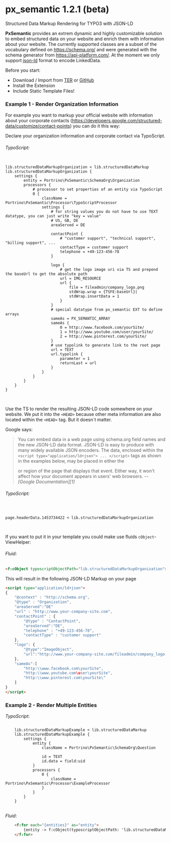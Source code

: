 # px_semantic 1.2.1 (beta)
Structured Data Markup Rendering for TYPO3 with JSON-LD

**PxSemantic** provides an extrem dynamic and highly customizable solution to embed structured data on your website 
and enrich them with information about your website. The currently supported classes are a subset of the vocabulary 
defined on https://schema.org/ and were generated with the schema generator from https://api-platform.com/. At the
moment we only support [json-ld](http://json-ld.org/) format to encode LinkedData.

Before you start: 
* Download / Import from [TER](http://typo3.org/extensions/repository/view/px_semantic) or [GitHub](https://github.com/portrino/px_semantic)
* Install the Extension
* Include Static Template Files!

### Example 1 - Render Organization Information

For example you want to markup your official website with information about your corporate contacts 
(https://developers.google.com/structured-data/customize/contact-points) you can do it this way:

Declare your organization information and corporate contact via TypoScript. 

###### TypoScript:
<pre>
<code class="typoscript">
lib.structuredDataMarkupOrganization < lib.structuredDataMarkup
lib.structuredDataMarkupOrganization {
    settings {
        entity = Portrino\PxSemantic\SchemaOrg\Organization
        processors {
            # processor to set properties of an entity via TypoScript
            0 {
                className = Portrino\PxSemantic\Processor\TypoScriptProcessor
                settings {
                    # for string values you do not have to use TEXT datatype, you can just write "key = value"
                    # US, GB, DE
                    areaServed = DE

                    contactPoint {
                        # "customer support", "technical support", "billing support", ...
                        contactType = customer support
                        telephone = +49-123-456-78
                    }

                    logo {
                        # get the logo image uri via TS and prepend the baseUrl to get the absolute path
                        url = IMG_RESOURCE
                        url {
                            file = fileadmin/company_logo.png
                            stdWrap.wrap = {TSFE:baseUrl}|
                            stdWrap.insertData = 1
                        }
                    }
                    # special datatype from px_semantic EXT to define arrays
                    sameAs = PX_SEMANTIC_ARRAY
                    sameAs {
                        0 = http://www.facebook.com/yourSite/
                        1 = http://www.youtube.com/user/yourSite/
                        2 = http://www.pinterest.com/yourSite/
                    }
                    # use typolink to generate link to the root page
                    url = TEXT
                    url.typolink {
                        parameter = 1
                        returnLast = url
                    }
                }
            }
        }
    }
}

</code>
</pre>

Use the TS to render the resulting JSON-LD code somewhere on your website. We put it into the `<HEAD>` because other
meta information are also located within the `<HEAD>` tag. But it doesn`t matter.
  
Google says:
> You can embed data in a web page using schema.org field names and the new JSON-LD data format. JSON-LD is easy to
> produce with many widely available JSON encoders. The data, enclosed within the 
> `<script type="application/ld+json"> ... </script>` tags as shown in the examples below, may be placed in either the 
> <HEAD> or <BODY> region of the page that displays that event. Either way, it won't affect how your document appears 
> in users' web browsers.
> -- <cite>[Google Documentation][1]</cite>

[1]:https://developers.google.com/structured-data/events/performers?rd=1#option_1_add_html_event_markup_directly

###### TypoScript:
<pre>
<code class="typoscript">

page.headerData.1453734422 < lib.structuredDataMarkupOrganization

</code>
</pre>

If you want to put it in your template you could make use fluids `cObject`-ViewHelper:

###### Fluid:
```html
<f:cObject typoscriptObjectPath="lib.structuredDataMarkupOrganization"></f:cObject>
```

This will result in the following JSON-LD Markup on your page

```html
<script type="application/ld+json">
{
    "@context" : "http://schema.org",
    "@type" : "Organization",
    "areaServed":"DE"
    "url" : "http://www.your-company-site.com",
    "contactPoint" : {
        "@type" : "ContactPoint",
        "areaServed":"DE",
        "telephone" : "+49-123-456-78",
        "contactType" : "customer support"    
    },
    "logo": {
        "@type":"ImageObject",
        "url":"http://www.your-company-site.com/fileadmin/company_logo.png"
    },
    "sameAs":[
        "http:\\www.facebook.com\yourSite",
        "http:\\www.youtube.com\user\yourSite",
        "http:\\www.pinterest.com\yourSite\"
    ]
}
</script>
```


### Example 2 - Render Multiple Entities

*TypoScript*:
<pre>
<code class="typoscript">
    lib.structuredDataMarkupExample < lib.structuredDataMarkup
    lib.structuredDataMarkupExample {
        settings {
            entity {
                className = Portrino\PxSemantic\SchemaOrg\Question
    
                id = TEXT
                id.data = field:uid
            }
            processors {
                0 {
                    className = Portrino\PxSemantic\Processor\ExampleProcessor
                }
            }
        }
    }
</code>
</pre>
*Fluid*:
```html
    <f:for each="{entities}" as="entity">
        {entity -> f:cObject(typoscriptObjectPath: 'lib.structuredDataMarkupExample')}
    </f:for>
```